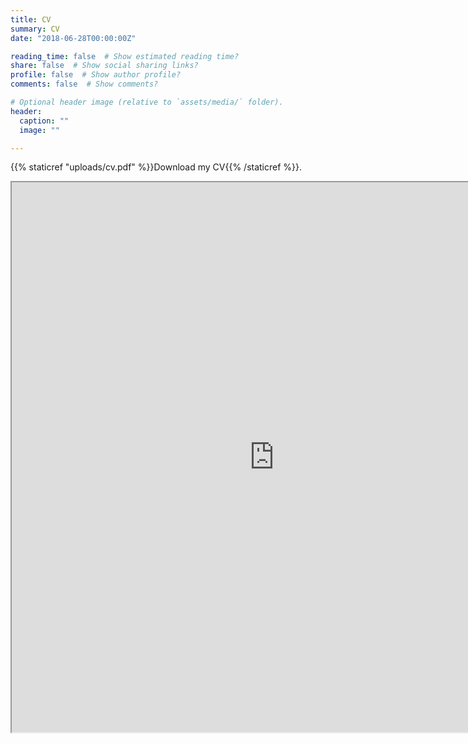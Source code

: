 ```yaml
---
title: CV
summary: CV
date: "2018-06-28T00:00:00Z"

reading_time: false  # Show estimated reading time?
share: false  # Show social sharing links?
profile: false  # Show author profile?
comments: false  # Show comments?

# Optional header image (relative to `assets/media/` folder).
header:
  caption: ""
  image: ""

---
```

 {{% staticref "uploads/cv.pdf" %}}Download my CV{{% /staticref %}}.

<iframe src="https://drive.google.com/file/d/1fpwMl_ecHHBU1OLcHXSygEmuS61zlQiP/preview" width="840" height="880" allow="autoplay"></iframe>
